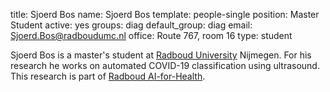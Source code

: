 title: Sjoerd Bos
name: Sjoerd Bos
template: people-single
position: Master Student
active: yes
groups: diag
default_group: diag
email: Sjoerd.Bos@radboudumc.nl
office: Route 767, room 16
type: student

Sjoerd Bos is a master's student at [Radboud University](https://www.ru.nl/english/) Nijmegen. For his research he works on automated COVID-19 classification using ultrasound. This research is part of [Radboud AI-for-Health](https://www.ai-for-health.nl/projects/covid_ultrasound/).
